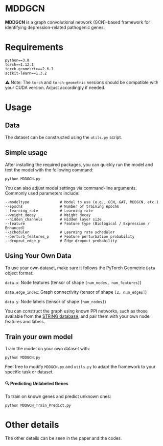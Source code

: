 # MDDGCN

**MDDGCN** is a graph convolutional network (GCN)-based framework for identifying depression-related pathogenic genes.

# Requirements

```
python==3.8
torch==1.12.1
torch-geometric==2.6.1
scikit-learn==1.3.2
```

⚠️ Note: The `torch` and `torch-geometric` versions should be compatible with your CUDA version. Adjust accordingly if needed.

# Usage

## Data

The dataset can be constructed using the `utils.py` script.

## Simple usage

After installing the required packages, you can quickly run the model and test the model with the following command:

```
python MDDGCN.py
```

You can also adjust model settings via command-line arguments. Commonly used parameters include:

```
--modeltype              # Model to use (e.g., GCN, GAT, MDDGCN, etc.)
--epochs                 # Number of training epochs
--learning_rate          # Learning rate
--weight_decay           # Weight decay
--hidden_channels        # Hidden layer size
--feature                # Feature type (Biological / Expression / Enhanced)
--scheduler              # Learning rate scheduler
--perturb_features_p     # Feature perturbation probability
--dropout_edge_p         # Edge dropout probability
```

## Using Your Own Data

To use your own dataset, make sure it follows the PyTorch Geometric `Data` object format:

`data.x`: Node features (tensor of shape `[num_nodes, num_features]`)

`data.edge_index`: Graph connectivity (tensor of shape `[2, num_edges]`)

`data.y`: Node labels (tensor of shape `[num_nodes]`)

You can construct the graph using known PPI networks, such as those available from the [STRING database](https://string-db.org/), and pair them with your own node features and labels.

##  Train your own model

Train the model on your own dataset with:

```
python MDDGCN.py
```

Feel free to modify `MDDGCN.py` and `utils.py` to adapt the framework to your specific task or dataset.

#### 🔍 Predicting Unlabeled Genes

To train on known genes and predict unknown ones:

```
python MDDGCN_Train_Predict.py
```

# Other details

The other details can be seen in the paper and the codes.

